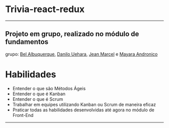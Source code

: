 # Trivia-react-redux

--------
## Projeto em grupo, realizado no módulo de fundamentos


grupo: [Bel Albuquerque](https://github.com/Bel-Albuquerque), [Danilo Uehara](https://github.com/DaniloUehara), [Jean Marcel](https://github.com/jeanmarv) e [Mayara Andronico](https://github.com/mayandronico)

# Habilidades

* Entender o que são Métodos Ágeis
* Entender o que é Kanban
* Entender o que é Scrum
* Trabalhar em equipes utilizando Kanban ou Scrum de maneira eficaz
* Praticar todas as habilidades desenvolvidas até agora no módulo de Front-End

---

